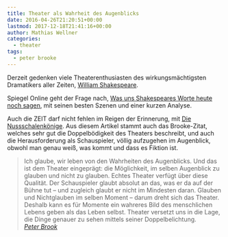 ```yaml
---
title: Theater als Wahrheit des Augenblicks
date: 2016-04-26T21:20:51+00:00
lastmod: 2017-12-18T21:41:16+00:00
author: Mathias Wellner
categories:
  - theater
tags:
  - peter brooke
---
```

Derzeit gedenken viele Theaterenthusiasten des wirkungsmächtigsten Dramatikers aller Zeiten, [William Shakespeare](https://de.wikipedia.org/wiki/William_Shakespeare). 

Spiegel Online geht der Frage nach, [Was uns Shakespeares Worte heute noch sagen](http://www.spiegel.de/kultur/literatur/william-shakespeare-zum-400-todestag-die-besten-szenen-a-1088735.html), mit seinen besten Szenen und einer kurzen Analyse. 

Auch die ZEIT darf nicht fehlen im Reigen der Erinnerung, mit [Die Nussschalenkönige](http://www.zeit.de/2016/18/theater-shakespeare-inszenierungen-400-todestag). Aus diesem Artikel stammt auch das Brooke-Zitat, welches sehr gut die Doppelbödigkeit des Theaters beschreibt, und auch die Herausforderung als Schauspieler, völlig aufzugehen im Augenblick, obwohl man genau weiß, was kommt und dass es Fiktion ist. 

<blockquote class="blockquote">
Ich glaube, wir leben von den Wahrheiten des Augenblicks. Und das ist dem Theater eingeprägt: die Möglichkeit, im selben Augenblick zu glauben und nicht zu glauben. Echtes Theater verfügt über diese Qualität. Der Schauspieler glaubt absolut an das, was er da auf der Bühne tut – und zugleich glaubt er nicht im Mindesten daran. Glauben und Nichtglauben im selben Moment – darum dreht sich das Theater. Deshalb kann es für Momente ein wahreres Bild des menschlichen Lebens geben als das Leben selbst. Theater versetzt uns in die Lage, die Dinge genauer zu sehen mittels seiner Doppelbelichtung.
<footer class="blockquote-footer"><cite><a href="https://de.wikipedia.org/wiki/Peter_Brook" title="Peter Brook" target="_blank">Peter Brook</a></cite></footer>
</blockquote>